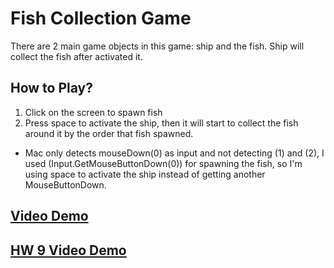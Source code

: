 # Fish Collection Game

There are 2 main game objects in this game: ship and the fish. Ship will collect the fish after activated it.

## How to Play?

1. Click on the screen to spawn fish
2. Press space to activate the ship, then it will start to collect the fish around it by the order that fish spawned.

- Mac only detects mouseDown(0) as input and not detecting (1) and (2), I used (Input.GetMouseButtonDown(0)) for spawning the fish, so I'm using space to activate the ship instead of getting another MouseButtonDown.

## [Video Demo](https://youtu.be/OQFr-8h3Hp8?si=TFFE5LN0KWOAqK18)

## [HW 9 Video Demo](https://youtu.be/XYDybW_ziUg)
